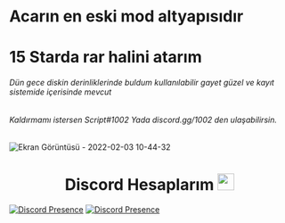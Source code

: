 # Acarın en eski mod altyapısıdır

# 15 Starda rar halini atarım
###### Dün gece diskin derinliklerinde buldum kullanılabilir gayet güzel ve kayıt sistemide içerisinde mevcut

###### Kaldırmamı istersen Script#1002 Yada discord.gg/1002 den ulaşabilirsin.

![Ekran Görüntüsü - 2022-02-03 10-44-32](https://user-images.githubusercontent.com/60463845/152301401-353c5cfd-df58-487a-875b-f0285cb0ae8e.png)


<h1 align="center"> Discord Hesaplarım <img src="https://raw.githubusercontent.com/iampavangandhi/iampavangandhi/master/gifs/Hi.gif" width="30px"> </h1>

[![Discord Presence](https://lanyard-profile-readme.vercel.app/api/311625016276025364?hideDiscrim=true)](https://discord.com/users/311625016276025364)
[![Discord Presence](https://lanyard-profile-readme.vercel.app/api/770307586477522964?hideDiscrim=true)](https://discord.com/users/770307586477522964)
